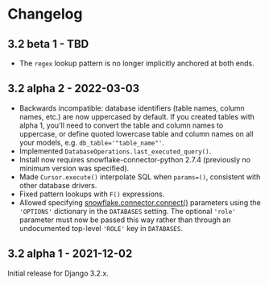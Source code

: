 # Changelog

## 3.2 beta 1 - TBD

- The `regex` lookup pattern is no longer implicitly anchored at both ends.

## 3.2 alpha 2 - 2022-03-03

- Backwards incompatible: database identifiers (table names, column names,
  etc.) are now uppercased by default. If you created tables with alpha 1,
  you'll need to convert the table and column names to uppercase, or define
  quoted lowercase table and column names on all your models, e.g.
  `db_table='"table_name"'`.
- Implemented `DatabaseOperations.last_executed_query()`.
- Install now requires snowflake-connector-python 2.7.4 (previously no minimum
  version was specified).
- Made `Cursor.execute()` interpolate SQL when `params=()`, consistent with
  other database drivers.
- Fixed pattern lookups with `F()` expressions.
- Allowed specifying [snowflake.connector.connect()](https://docs.snowflake.com/en/user-guide/python-connector-api.html#connect)
  parameters using the `'OPTIONS'` dictionary in the `DATABASES` setting. The
  optional `'role'` parameter must now be passed this way rather than through
  an undocumented top-level `'ROLE'` key in `DATABASES`.

## 3.2 alpha 1 - 2021-12-02

Initial release for Django 3.2.x.
